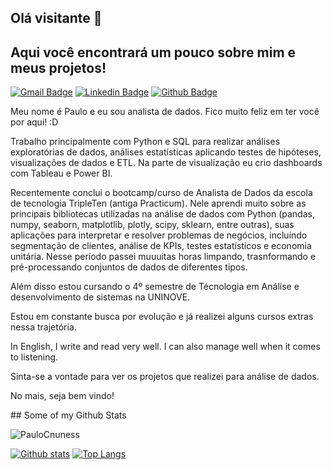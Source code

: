 ## Olá visitante 👋 
## Aqui você encontrará um pouco sobre mim e meus projetos! 

[![Gmail Badge](https://img.shields.io/badge/-paulocnunes94@gmail.com-c14438?style=flat&logo=Gmail&logoColor=white&link=mailto:paulocnunes94@gmail.com)](mailto:paulocnunes94@gmail.com) 
[![Linkedin Badge](https://img.shields.io/badge/-www.linkedin.com/in/paulocmnunes-0072b1?style=flat&logo=Linkedin&logoColor=white&link=https://www.linkedin.com/in/www.linkedin.com/in/paulocmnunes/)](https://www.linkedin.com/in/www.linkedin.com/in/paulocmnunes/) [![Github Badge](https://img.shields.io/badge/-PauloCnuness-grey?style=flat&logo=github&logoColor=white&link=https://github.com/PauloCnuness/)](https://www.github.com/PauloCnuness/) 

<p align='left'>Meu nome é Paulo e eu sou analista de dados. Fico muito feliz em ter você por aqui! :D

Trabalho principalmente com Python e SQL para realizar análises exploratórias de dados, análises estatísticas aplicando testes de hipóteses, visualizações de dados e ETL.
Na parte de visualização eu crio dashboards com Tableau e Power BI. 

Recentemente conclui o bootcamp/curso de Analista de Dados da escola de tecnologia TripleTen (antiga Practicum). Nele aprendi muito sobre as principais bibliotecas utilizadas na análise de dados com Python (pandas, numpy, seaborn, matplotlib, plotly, scipy, sklearn, entre outras), suas aplicações para interpretar e resolver problemas de negócios,
incluindo segmentação de clientes, análise de KPIs, testes estatísticos e economia unitária. 
Nesse período passei muuu⁫itas horas limpando, trasnformando e pré-processando conjuntos de dados de diferentes tipos.

Além disso estou cursando o 4º semestre de Técnologia em Análise e desenvolvimento de sistemas na UNINOVE.

Estou em constante busca por evolução e já realizei alguns cursos extras nessa trajetória.

In English, I write and read very well. I can also manage well when it comes to listening.

Sinta-se a vontade para ver os projetos que realizei para análise de dados.

No mais, seja bem vindo! 
</p>
## Some of my Github Stats
<p align=left> <img src=https://komarev.com/ghpvc/?username=PauloCnuness alt=PauloCnuness /> </p>

[![Github stats](https://github-readme-stats.vercel.app/api?username=PauloCnuness&show_icons=true&include_all_commits=true)](https://github.com/PauloCnuness/github-readme-stats)
[![Top Langs](https://github-readme-stats.vercel.app/api/top-langs/?username=PauloCnuness&layout=compact)](https://github.com/PauloCnuness/github-readme-stats)
